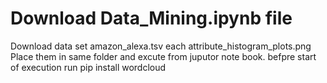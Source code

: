 # Download Data_Mining.ipynb file
Download data set amazon_alexa.tsv
each attribute_histogram_plots.png
Place them in same folder and excute from juputor note book.
befpre start of execution run pip install wordcloud
